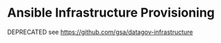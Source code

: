 # Ansible Infrastructure Provisioning

DEPRECATED see https://github.com/gsa/datagov-infrastructure
